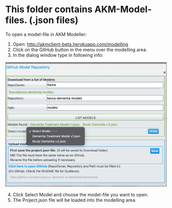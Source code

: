# This folder contains AKM-Model-files.  (.json files)

To open a model-file in AKM Modeller:

1. Open:  <http://akmclient-beta.herokuapp.com/modelling>
2. Click on the GitHub button in the menu over the modelling area.
3. In the dialog window type in following info:

![GitHub dialog](./img/doc/GitHubDialog.png)

4. Click Select Model and choose the model-file you want to open.
5. The Project.json file will be loaded into the modelling area.
   
